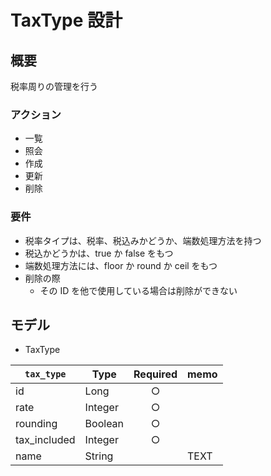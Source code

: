 # TaxType 設計

## 概要

税率周りの管理を行う

### アクション

- 一覧
- 照会
- 作成
- 更新
- 削除

### 要件

- 税率タイプは、税率、税込みかどうか、端数処理方法を持つ
- 税込かどうかは、true か false をもつ
- 端数処理方法には、floor か round か ceil をもつ
- 削除の際
  - その ID を他で使用している場合は削除ができない

## モデル

- TaxType

| `tax_type`   | Type    | Required | memo |
| ------------ | ------- | :------: | ---- |
| id           | Long    |    ○     |      |
| rate         | Integer |    ○     |      |
| rounding     | Boolean |    ○     |      |
| tax_included | Integer |    ○     |      |
| name         | String  |          | TEXT |
